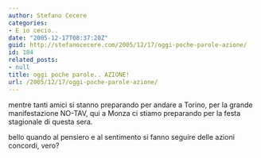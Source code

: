 ```yaml
---
author: Stefano Cecere
categories:
- E io cecio..
date: "2005-12-17T08:37:20Z"
guid: http://stefanocecere.com/2005/12/17/oggi-poche-parole-azione/
id: 184
related_posts:
- null
title: oggi poche parole.. AZIONE!
url: /2005/12/17/oggi-poche-parole-azione/
---
```


mentre tanti amici si stanno preparando per andare a Torino, per la grande manifestazione NO-TAV, qui a Monza ci stiamo preparando per la festa stagionale di questa sera.

bello quando al pensiero e al sentimento si fanno seguire delle azioni concordi, vero?